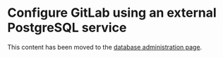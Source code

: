 # Configure GitLab using an external PostgreSQL service

This content has been moved to the [database administration page](database/index.md).
